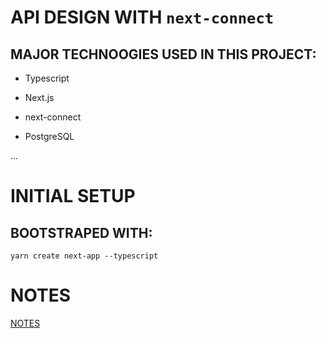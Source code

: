 # API DESIGN WITH `next-connect`

## MAJOR TECHNOOGIES USED IN THIS PROJECT:

- Typescript

- Next.js

- next-connect

- PostgreSQL

...

# INITIAL SETUP

## BOOTSTRAPED WITH:

```
yarn create next-app --typescript
```

## 


# NOTES

[NOTES](/__NOTES/)
